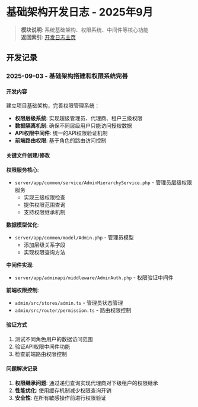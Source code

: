# 基础架构开发日志 - 2025年9月

> **模块说明**: 系统基础架构、权限系统、中间件等核心功能  
> **返回索引**: [开发日志主页](../../DEVELOPMENT_LOG.md)

## 开发记录

### 2025-09-03 - 基础架构搭建和权限系统完善

#### 开发内容
建立项目基础架构，完善权限管理系统：

- **权限层级系统**: 实现超级管理员、代理商、租户三级权限
- **数据隔离机制**: 确保不同层级用户只能访问授权数据  
- **API权限中间件**: 统一的API权限验证机制
- **前端路由权限**: 基于角色的路由访问控制

#### 关键文件创建/修改

**权限服务核心**:
- `server/app/common/service/AdminHierarchyService.php` - 管理员层级权限服务
  - 实现三级权限检查
  - 提供权限范围查询
  - 支持权限继承机制

**数据模型优化**:
- `server/app/common/model/Admin.php` - 管理员模型
  - 添加层级关系字段
  - 实现权限查询方法

**中间件实现**:
- `server/app/adminapi/middleware/AdminAuth.php` - 权限验证中间件

**前端权限控制**:
- `admin/src/stores/admin.ts` - 管理员状态管理
- `admin/src/router/permission.ts` - 路由权限控制

#### 验证方式
1. 测试不同角色用户的数据访问范围
2. 验证API权限中间件功能
3. 检查前端路由权限控制

#### 问题解决记录
1. **权限继承问题**: 通过递归查询实现代理商对下级租户的权限继承
2. **性能优化**: 使用缓存机制减少权限查询开销
3. **安全性**: 在所有敏感操作前进行权限验证